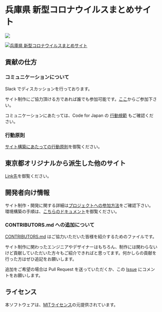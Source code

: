# 兵庫県 新型コロナウイルスまとめサイト

![](https://github.com/stop-covid19-hyogo/covid19/workflows/production%20deploy/badge.svg)

[![兵庫県 新型コロナウイルスまとめサイト](https://user-images.githubusercontent.com/2575204/80415970-4c3f8480-890e-11ea-8e6f-5d6f5d8d63b4.png)](https://stop-covid19-hyogo.org/)

<!--
### 日本語 | [English](./docs/en/README.md) | [Español](./docs/es/README.md) | [한국어](./docs/ko/README.md) | [繁體中文](./docs/zh_TW/README.md) | [简体中文](./docs/zh_CN/README.md) | [Tiếng Việt](./docs/vi/README.md) | [ภาษาไทย](./docs/th/README.md) | [Français](./docs/fr/README.md)
-->

## 貢献の仕方

### コミュニケーションについて

Slack でディスカッションを行っております。

サイト制作にご協力頂ける方であれば誰でも参加可能です。[ここ](https://join.slack.com/t/stop-covid19-hyogo/shared_invite/zt-dlg7je1f-mKaKwRqadIj6l7dm7wSdKg)からご参加下さい。

コミュニケーションにあたっては、Code for Japan の [行動規範](https://github.com/codeforjapan/codeofconduct) もご確認ください。

### 行動原則

[サイト構築にあたっての行動原則](./CODE_OF_CONDUCT.md)を御覧ください。

## 東京都オリジナルから派生した他のサイト

[Link先](https://github.com/tokyo-metropolitan-gov/covid19/blob/development/FORKED_SITES.md)を御覧ください。

## 開発者向け情報

サイト制作・開発に関する詳細は[プロジェクトへの参加方法](./CONTRIBUTING.md)をご確認下さい。  
環境構築の手順は、[こちらのドキュメント](./FOR_DEVELOPERS.md)を御覧ください。

### CONTRIBUTORS.md への追加について

[CONTRIBUTORS.md](./CONTRIBUTORS.md) はご協力いただいた皆様を紹介するためのファイルです。

サイト制作に関わったエンジニアやデザイナーはもちろん、制作には関わらないけど貢献していただいた方々もご紹介できればと思ってます。何かしらの貢献を行った方はぜひ追記をお願いします。

追加をご希望の場合は Pull Request を送っていただくか、この [Issue](https://github.com/stop-covid19-hyogo/covid19/issues/60) にコメントをお願いします。

## ライセンス

本ソフトウェアは、[MITライセンス](./LICENSE.txt)の元提供されています。
